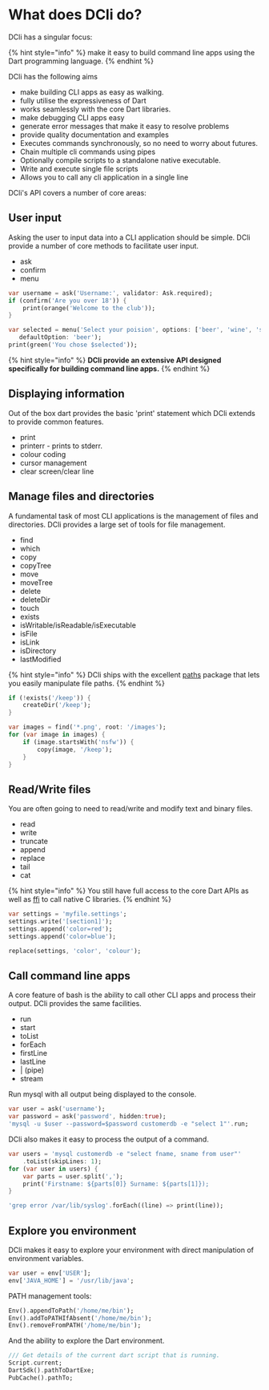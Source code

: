 # What does DCli do?

DCli has a singular focus: 

{% hint style="info" %}
make it easy to build command line apps using the Dart programming language.
{% endhint %}

DCli has the following aims

* make building CLI apps as easy as walking.
* fully utilise the expressiveness of Dart
* works seamlessly with the core Dart libraries.
* make debugging CLI apps easy
* generate error messages that make it easy to resolve problems
* provide quality documentation and examples
* Executes commands synchronously, so no need to worry about futures.
* Chain multiple cli commands using pipes
* Optionally compile scripts to a standalone native executable.
* Write and execute single file scripts
* Allows you to call any cli application in a single line

DCli's API covers a number of core areas:

## User input

Asking the user to input data into a CLI application should be simple. DCli provide a number of core methods to facilitate user input.

* ask
* confirm
* menu

```dart
var username = ask('Username:', validator: Ask.required);
if (confirm('Are you over 18')) {
    print(orange('Welcome to the club'));
}

var selected = menu('Select your poision', options: ['beer', 'wine', 'spirits']
   defaultOption: 'beer');
print(green('You chose $selected'));
```

{% hint style="info" %}
**DCli provide an extensive API designed specifically for building command line apps.**
{% endhint %}

## Displaying information

Out of the box dart provides the basic 'print' statement which DCli extends to provide common features.

* print
* printerr - prints to stderr.
* colour coding
* cursor management
* clear screen/clear line

## Manage files and directories

A fundamental task of most CLI applications is the management of files and directories. DCli provides a large set of tools for file management.

* find
* which
* copy
* copyTree
* move
* moveTree
* delete
* deleteDir
* touch
* exists
* isWritable/isReadable/isExecutable
* isFile
* isLink
* isDirectory
* lastModified

{% hint style="info" %}
DCli ships with the excellent [paths](https://pub.dev/packages/path) package that lets you easily manipulate file paths.
{% endhint %}

```dart
if (!exists('/keep')) {
    createDir('/keep');
}

var images = find('*.png', root: '/images');
for (var image in images) {
    if (image.startsWith('nsfw')) {
        copy(image, '/keep');
    }
}
```

## Read/Write files

You are often going to need to read/write and modify text and binary files.

* read
* write
* truncate
* append
* replace
* tail
* cat

{% hint style="info" %}
You still have full access to the core Dart APIs as well as [ffi](https://dart.dev/guides/libraries/c-interop) to call native C libraries.
{% endhint %}

```dart
var settings = 'myfile.settings';
settings.write('[section1]');
settings.append('color=red');
settings.append('color=blue');

replace(settings, 'color', 'colour');
```

## Call command line apps

A core feature of bash is the ability to call other CLI apps and process their output. DCli provides the same facilities.

* run
* start
* toList
* forEach
* firstLine
* lastLine
* \| \(pipe\)
* stream

Run mysql with all output being displayed to the console.

```dart
var user = ask('username');
var password = ask('password', hidden:true);
'mysql -u $user --password=$password customerdb -e "select 1"'.run;
```

DCli also makes it easy to process the output of a command.

```dart
var users = 'mysql customerdb -e "select fname, sname from user"'
    .toList(skipLines: 1);
for (var user in users) {
    var parts = user.split(',');
    print('Firstname: ${parts[0]} Surname: ${parts[1]});
}

'grep error /var/lib/syslog'.forEach((line) => print(line));
```

## Explore you environment

DCli makes it easy to explore your environment with direct manipulation of environment variables.

```dart
var user = env['USER'];
env['JAVA_HOME'] = '/usr/lib/java';
```

PATH management tools:

```dart
Env().appendToPath('/home/me/bin');
Env().addToPATHIfAbsent('/home/me/bin');
Env().removeFromPATH('/home/me/bin');
```

And the ability to explore the Dart environment.

```dart
/// Get details of the current dart script that is running.
Script.current;
DartSdk().pathToDartExe;
PubCache().pathTo;
```

## 

